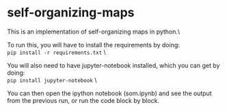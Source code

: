# self-organizing-maps
This is an implementation of self-organizing maps in python.\

To run this, you will have to install the requirements by doing:\
<code>pip install -r requirements.txt</code> \

You will also need to have jupyter-notebook installed, which you can get by doing:\
<code>pip install jupyter-notebook</code> \
    
You can then open the ipython notebook (som.ipynb) and see the output from the previous run, or run the code block by block.
